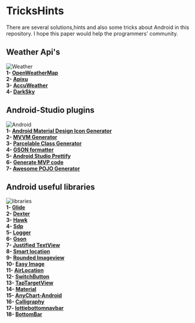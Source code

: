 # TricksHints 
There are several solutions,hints and also some tricks about Android in this repository.
I hope this paper would help the programmers' community. 

## Weather Api's   
![Weather](https://cdn3.iconfinder.com/data/icons/weather-icons-10/128/sun-128.png)  
**1- [OpenWeatherMap](https://openweathermap.org/)**  
**2- [Apixu](https://www.apixu.com/)**  
**3- [AccuWeather](https://www.accuweather.com/)**  
**4- [DarkSky](https://darksky.net/)**  

## Android-Studio plugins  
![Android](https://cdn0.iconfinder.com/data/icons/communication-icons-rounded/110/Android-128.png)  
**1- [Android Material Design Icon Generator](https://github.com/konifar/android-material-design-icon-generator-plugin)**  
**2- [MVVM Generator](https://plugins.jetbrains.com/plugin/9325-mvvm-generator)**  
**3- [Parcelable Class Generator](https://github.com/mcharmas/android-parcelable-intellij-plugin)**   
**4- [GSON formatter](https://github.com/zzz40500/GsonFormat)**  
**5- [Android Studio Prettify](https://github.com/Haehnchen/idea-android-studio-plugin)**  
**6- [Generate MVP code](https://plugins.jetbrains.com/plugin/9784-generate-m-v-p-code)**  
**7- [Awesome POJO Generator](https://github.com/jineshfrancs/AwesomePojoGenerator)**  

## Android useful libraries  
![libraries](https://cdn0.iconfinder.com/data/icons/cosmo-culture/40/books_1-128.png)  
**1- [Glide](https://github.com/bumptech/glide)**  
**2- [Dexter](https://github.com/Karumi/Dexter)**  
**3- [Hawk](https://github.com/orhanobut/hawk)**  
**4- [Sdp](https://github.com/intuit/sdp)**  
**5- [Logger](https://github.com/orhanobut/logger)**  
**6- [Gson](https://github.com/google/gson)**  
**7- [Justified TextView](https://github.com/ufo22940268/android-justifiedtextview)**  
**8- [Smart location](https://github.com/mrmans0n/smart-location-lib)**  
**9- [Rounded Imageview](https://github.com/vinc3m1/RoundedImageView)**  
**10- [Easy Image](https://github.com/jkwiecien/EasyImage)**  
**11- [AirLocation](https://github.com/mumayank/AirLocation)**  
**12- [SwitchButton](https://github.com/KingJA/SwitchButton)**   
**13- [TapTargetView](https://github.com/KeepSafe/TapTargetView)**  
**14- [Material](https://github.com/rey5137/material)**  
**15- [AnyChart-Android](https://github.com/AnyChart/AnyChart-Android)**  
**16- [Calligraphy](https://github.com/chrisjenx/Calligraphy)**  
**17- [lottiebottomnavbar](https://github.com/subsub/lottiebottomnavbar)**  
**18- [BottomBar](https://github.com/roughike/BottomBar)**  


